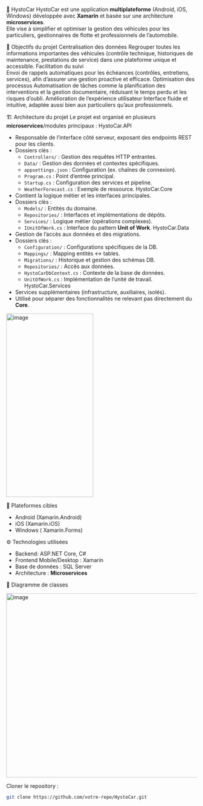 🚗 HystoCar
HystoCar est une application **multiplateforme** (Android, iOS, Windows) développée avec **Xamarin** et basée sur une architecture **microservices**.  
Elle vise à simplifier et optimiser la gestion des véhicules pour les particuliers, gestionnaires de flotte et professionnels de l’automobile.  

🎯 Objectifs du projet
 Centralisation des données 
   Regrouper toutes les informations importantes des véhicules (contrôle technique, historiques de maintenance, prestations de service) dans une plateforme unique et accessible.
 Facilitation du suivi  
   Envoi de rappels automatiques pour les échéances (contrôles, entretiens, services), afin d’assurer une gestion proactive et efficace.
 Optimisation des processus 
   Automatisation de tâches comme la planification des interventions et la gestion documentaire, réduisant le temps perdu et les risques d’oubli.
 Amélioration de l’expérience utilisateur
   Interface fluide et intuitive, adaptée aussi bien aux particuliers qu’aux professionnels.

🏗️ Architecture du projet
Le projet est organisé en plusieurs **microservices**/modules principaux :
 HystoCar.API
- Responsable de l’interface côté serveur, exposant des endpoints REST pour les clients.
- Dossiers clés :
  - `Controllers/` : Gestion des requêtes HTTP entrantes.
  - `Data/` : Gestion des données et contextes spécifiques.
  - `appsettings.json` : Configuration (ex. chaînes de connexion).
  - `Program.cs` : Point d’entrée principal.
  - `Startup.cs` : Configuration des services et pipeline.
  - `WeatherForecast.cs` : Exemple de ressource.
  HystoCar.Core
- Contient la logique métier et les interfaces principales.
- Dossiers clés :
  - `Models/` : Entités du domaine.
  - `Repositories/` : Interfaces et implémentations de dépôts.
  - `Services/` : Logique métier (opérations complexes).
  - `IUnitOfWork.cs` : Interface du pattern **Unit of Work**.
 HystoCar.Data
- Gestion de l’accès aux données et des migrations.
- Dossiers clés :
  - `Configuration/` : Configurations spécifiques de la DB.
  - `Mappings/` : Mapping entités ↔ tables.
  - `Migrations/` : Historique et gestion des schémas DB.
  - `Repositories/` : Accès aux données.
  - `HystoCarDbContext.cs` : Contexte de la base de données.
  - `UnitOfWork.cs` : Implémentation de l’unité de travail.
HystoCar.Services
- Services supplémentaires (infrastructure, auxiliaires, isolés).
- Utilisé pour séparer des fonctionnalités ne relevant pas directement du **Core**.

<img width="230" height="484" alt="image" src="https://github.com/user-attachments/assets/33f840c1-8fda-4fb8-ad51-a772f1f2eae8" />

 📱 Plateformes cibles
- Android (Xamarin.Android)  
- iOS (Xamarin.iOS)  
- Windows ( Xamarin.Forms)  

 ⚙️ Technologies utilisées
- Backend: ASP.NET Core, C#  
- Frontend Mobile/Desktop : Xamarin  
- Base de données : SQL Server
- Architecture : **Microservices**

 📐 Diagramme de classes

<img width="552" height="486" alt="image" src="https://github.com/user-attachments/assets/658ca45a-76d0-4cf1-9a74-e4526e8f421c" />


 Cloner le repository :  
   ```bash
   git clone https://github.com/votre-repo/HystoCar.git
